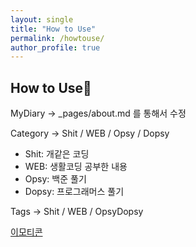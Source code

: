 ```yaml
---
layout: single
title: "How to Use"
permalink: /howtouse/
author_profile: true
---
```


## How to Use👊
MyDiary -> _pages/about.md 를 통해서 수정

Category -> Shit / WEB / Opsy / Dopsy
  - Shit: 개같은 코딩
  - WEB: 생활코딩 공부한 내용
  - Opsy: 백준 풀기
  - Dopsy: 프로그래머스 풀기
 
Tags -> Shit / WEB / OpsyDopsy 

<a href=https://kr.piliapp.com/emoji/list/>
이모티콘</a>
